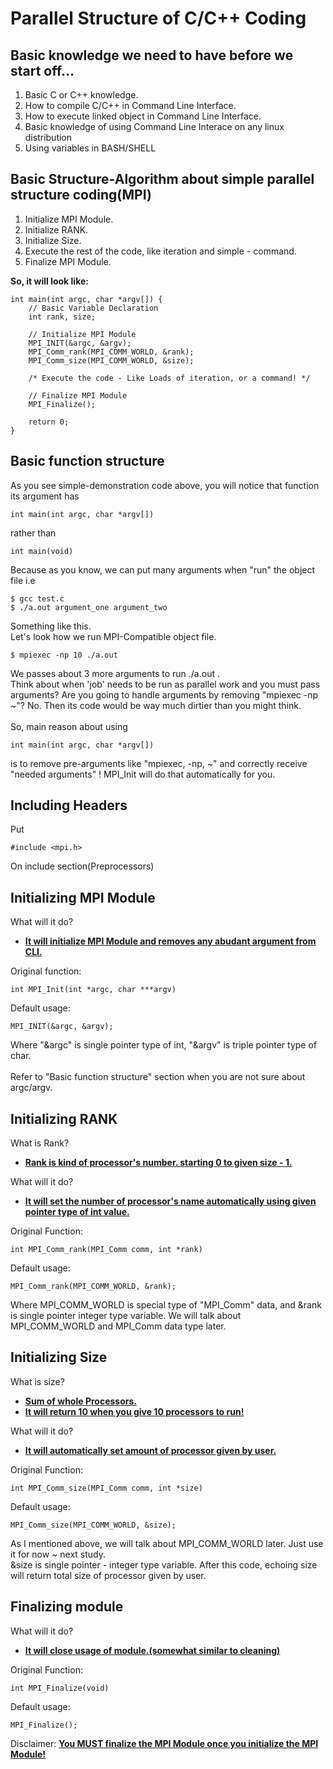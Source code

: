 Parallel Structure of C/C++ Coding
=================================

Basic knowledge we need to have before we start off...
----------------------------------------------
1. Basic C or C++ knowledge.
2. How to compile C/C++ in Command Line Interface.
3. How to execute linked object in Command Line Interface.
4. Basic knowledge of using Command Line Interace on any linux distribution
5. Using variables in BASH/SHELL

Basic Structure-Algorithm about simple parallel structure coding(MPI)
----------------------------------------------------------------------
1. Initialize MPI Module.
2. Initialize RANK.
3. Initialize Size.
4. Execute the rest of the code, like iteration and simple - command.
5. Finalize MPI Module.

<b>So, it will look like: </b>
```
int main(int argc, char *argv[]) {
    // Basic Variable Declaration
    int rank, size;

    // Initialize MPI Module
    MPI_INIT(&argc, &argv);
    MPI_Comm_rank(MPI_COMM_WORLD, &rank);
    MPI_Comm_size(MPI_COMM_WORLD, &size);

    /* Execute the code - Like Loads of iteration, or a command! */

    // Finalize MPI Module
    MPI_Finalize();

    return 0;
}
```
<div style="page-break-after: always;"></div>

Basic function structure
------------------------
As you see simple-demonstration code above, you will notice that function its argument has
```
int main(int argc, char *argv[])
```
rather than
```
int main(void)
```
Because as you know, we can put many arguments when "run" the object file i.e
```
$ gcc test.c
$ ./a.out argument_one argument_two
```
Something like this. <br/>
Let's look how we run MPI-Compatible object file.
```
$ mpiexec -np 10 ./a.out
```
We passes about 3 more arguments to run ./a.out . <br/>
Think about when 'job' needs to be run as parallel work and you must pass arguments? Are you going to handle arguments by removing "mpiexec -np ~"? No. Then its code would be way much dirtier than you might think.<br/><br/>
So, main reason about using
```
int main(int argc, char *argv[])
```
is to remove pre-arguments like "mpiexec, -np, ~" and correctly receive "needed arguments" ! MPI_Init will do that automatically for you.

<div style="page-break-after: always;"></div>

Including Headers
------------------
Put
```
#include <mpi.h>
```
On include section(Preprocessors)

Initializing MPI Module
------------------------
What will it do?<br/>
* <u><b>It will initialize MPI Module and removes any abudant argument from CLI.</b></u>

Original function:
```
int MPI_Init(int *argc, char ***argv)
```
Default usage:
```
MPI_INIT(&argc, &argv);
```
Where "&argc" is single pointer type of int, "&argv" is triple pointer type of char.<br/><br/>
Refer to "Basic function structure" section when you are not sure about argc/argv.

<div style="page-break-after: always;"></div>

Initializing RANK
------------------
What is Rank?
* <b><u> Rank is kind of processor's number. starting 0 to given size - 1.</b></u> <br/>

What will it do? <br/>
* <b><u> It will set the number of processor's name automatically using given pointer type of int value.</b></u> <br/>

Original Function:
```
int MPI_Comm_rank(MPI_Comm comm, int *rank)
``` 
Default usage:
```
MPI_Comm_rank(MPI_COMM_WORLD, &rank);
```
Where MPI_COMM_WORLD is special type of "MPI_Comm" data, and &rank is single pointer integer type variable. We will talk about MPI_COMM_WORLD and MPI_Comm data type later.

Initializing Size
------------------
What is size?
* <b><u>Sum of whole Processors.</b></u> <br/>
* <b><u>It will return 10 when you give 10 processors to run!</b></u> <br/>

What will it do?<br/>
* <b><u>It will automatically set amount of processor given by user.</b></u> <br/>

Original Function:
```
int MPI_Comm_size(MPI_Comm comm, int *size)
```
Default usage:
```
MPI_Comm_size(MPI_COMM_WORLD, &size);
```
As I mentioned above, we will talk about MPI_COMM_WORLD later. Just use it for now ~ next study.<br/>
&size is single pointer - integer type variable. After this code, echoing size will return total size of processor given by user.

Finalizing module
-----------------
What will it do?<br/>
* <b><u>It will close usage of module.(somewhat similar to cleaning)</b></u> <br/>

Original Function:
```
int MPI_Finalize(void)
```

Default usage:
```
MPI_Finalize();
```
Disclaimer: <b><u>You MUST finalize the MPI Module once you initialize the MPI Module!</u></b>